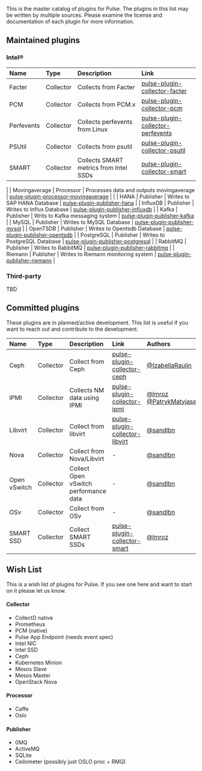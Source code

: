 This is the master catalog of plugins for Pulse. The plugins in this list may be written by multiple sources. Please examine the license and documentation of each plugin for more information.

## Maintained plugins

### Intel®

| Name  | Type  | Description | Link |
| :---- | :---- | :---------- | :--- |
| Facter | Collector | Collects from Facter | [pulse-plugin-collector-facter](https://github.com/intelsdi-x/pulse-plugin-collector-facter) |
| PCM | Collector | Collects from PCM.x | [pulse-plugin-collector-pcm](https://github.com/intelsdi-x/pulse-plugin-collector-pcm)|
| Perfevents | Collector | Collects perfevents from Linux | [pulse-plugin-collector-perfevents](https://github.com/intelsdi-x/pulse-plugin-collector-perfevents)|
| PSUtil | Collector | Collects from psutil | [pulse-plugin-collector-psutil](https://github.com/intelsdi-x/pulse-plugin-collector-psutil) |
| SMART | Collector | Collects SMART metrics from Intel SSDs | [pulse-plugin-collector-smart](https://github.com/intelsdi-x/pulse-plugin-collector-smart) |
 | 
| Movingaverage | Processor | Processes data and outputs movingaverage | [pulse-plugin-processor-movingaverage](https://github.com/intelsdi-x/pulse-plugin-processor-movingaverage) |
 | 
| HANA | Publisher | Writes to SAP HANA Database | [pulse-plugin-publisher-hana](https://github.com/intelsdi-x/pulse-plugin-publisher-hana) | 
| InfluxDB | Publisher | Writes to Influx Database | [pulse-plugin-publisher-influxdb](https://github.com/intelsdi-x/pulse-plugin-publisher-influxdb) |
| Kafka | Publisher | Writs to Kafka messaging system | [pulse-plugin-publisher-kafka](https://github.com/intelsdi-x/pulse-plugin-publisher-kafka) |
| MySQL | Publisher | Writes to MySQL Database | [pulse-plugin-publisher-mysql](https://github.com/intelsdi-x/pulse-plugin-publisher-mysql) |
| OpenTSDB | Publisher | Writes to Opentsdb Database | [pulse-plugin-publisher-opentsdb](https://github.com/intelsdi-x/pulse-plugin-publisher-opentsdb) |
| PostgreSQL | Publisher | Writes to PostgreSQL Database | [pulse-plugin-publisher-postgresql](https://github.com/intelsdi-x/pulse-plugin-publisher-postgresql) |
| RabbitMQ | Publisher | Writes to RabbitMQ | [pulse-plugin-publisher-rabbitmq](https://github.com/intelsdi-x/pulse-plugin-publisher-rabbitmq) |
| Riemann | Publisher | Writes to Riemann monitoring system | [pulse-plugin-publisher-riemann](https://github.com/intelsdi-x/pulse-plugin-publisher-riemann) |

### Third-party

TBD

## Committed plugins
These plugins are in planned/active development. This list is useful if you want to reach out and contribute to the development.

| Name  | Type  | Description | Link | Authors |
| :---- | :---- | :---------- | :--- | :------ |
| Ceph | Collector | Collect from Ceph | [pulse-plugin-collector-ceph](https://github.com/intelsdi-x/pulse-plugin-collector-ceph) | [@IzabellaRaulin](https://github.com/IzabellaRaulin) |
| IPMI | Collector | Collects NM data using IPMI | [pulse-plugin-collector-ipmi](https://github.com/intelsdi-x/pulse-plugin-collector-ipmi) | [@lmroz](https://github.com/lmroz) <br/> [@PatrykMatyjasek](https://github.com/PatrykMatyjasek) |
| Libvirt | Collector | Collect from libvirt | [pulse-plugin-collector-libvirt](https://github.com/intelsdi-x/pulse-plugin-collector-libvirt)| [@sandlbn](https://github.com/sandlbn) |
| Nova | Collector | Collect from Nova/Libvirt | -| [@sandlbn](https://github.com/sandlbn) |
| Open vSwitch | Collector | Collect Open vSwitch performance data | -| [@sandlbn](https://github.com/sandlbn) |
| OSv | Collector | Collect from OSv | -| [@sandlbn](https://github.com/sandlbn) |
| SMART SSD | Collector | Collect SMART SSDs | [pulse-plugin-collector-smart](https://github.com/intelsdi-x/pulse-plugin-collector-smart) | [@lmroz](https://github.com/lmroz) |

## Wish List
This is a wish list of plugins for Pulse. If you see one here and want to start on it please let us know.
#### Collector

- CollectD native
- Prometheus
- PCM (native)
- Pulse App Endpoint (needs event spec)
- Intel NIC
- Intel SSD
- Ceph
- Kubernetes Minion
- Mesos Slave
- Mesos Master
- OpenStack Nova

#### Processor

- Caffe
- Oslo

#### Publisher

- 0MQ
- ActiveMQ
- SQLite
- Ceilometer (possibly just OSLO proc + RMQ)
